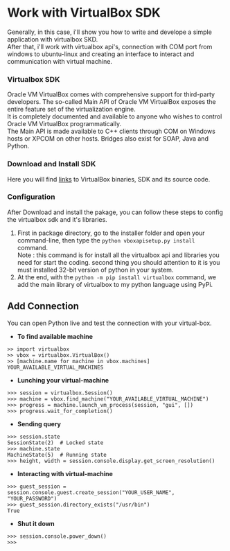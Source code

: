 # Work with VirtualBox SDK
Generally, in this case, i'll show you how to write and develope a simple application with virtualbox SKD.<br>
After that, i'll work with virtualbox api's, connection with COM port from windows to ubuntu-linux and creating an interface to interact and communication with virtual machine.
### Virtualbox SDK
Oracle VM VirtualBox comes with comprehensive support for third-party developers. The so-called Main API of Oracle VM VirtualBox exposes the entire feature set of the virtualization engine.<br>It is completely documented and available to anyone who wishes to control Oracle VM VirtualBox programmatically.<br>
The Main API is made available to C++ clients through COM on Windows hosts or XPCOM on other hosts. Bridges also exist for SOAP, Java and Python. 
### Download and Install SDK
Here you will find [links](https://www.virtualbox.org/wiki/Downloads) to VirtualBox binaries, SDK and its source code. 
### Configuration
After Download and install the pakage, you can follow these steps to config the virtualbox sdk and it's libraries.<br>
1. First in package directory, go to the installer folder and open your command-line, then type the `python vboxapisetup.py install` command.<br>
Note : this command is for install all the virtualbox api and libraries you need for start the coding. second thing you should attention to it is you must installed 32-bit version of python in your system. 
2. At the end, with the `python -m pip install virtualbox` command, we add the main library of virtualbox to my python language using PyPi.
## Add Connection
You can open Python live and test the connection with your virtual-box.
- **To find available machine**
```
>> import virtualbox
>> vbox = virtualbox.VirtualBox()
>> [machine.name for machine in vbox.machines]
YOUR_AVAILABLE_VIRTUAL_MACHINES
```
- **Lunching your virtual-machine**
```
>>> session = virtualbox.Session()
>>> machine = vbox.find_machine("YOUR_AVAILABLE_VIRTUAL_MACHINE")
>>> progress = machine.launch_vm_process(session, "gui", [])
>>> progress.wait_for_completion()
```
- **Sending query**
```
>>> session.state
SessionState(2)  # Locked state
>>> machine.state
MachineState(5)  # Running state
>>> height, width = session.console.display.get_screen_resolution()
```
- **Interacting with virtual-machine**
```
>>> guest_session = session.console.guest.create_session("YOUR_USER_NAME", "YOUR_PASSWORD")
>>> guest_session.directory_exists("/usr/bin")
True
```
- **Shut it down**
```
>>> session.console.power_down()
>>>
```
